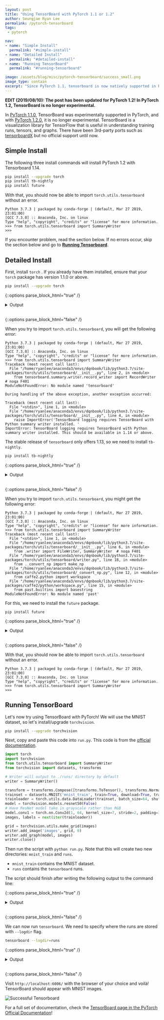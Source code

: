 ```yaml
---
layout: post
title: "Using TensorBoard with PyTorch 1.1 or 1.2"
author: Seungjae Ryan Lee
permalink: /pytorch-tensorboard
tags:
 - pytorch

nav:
- name: "Simple Install"
  permalink: "#simple-install"
- name: "Detailed Install"
  permalink: "#detailed-install"
- name: "Running TensorBoard"
  permalink: "#running-tensorboard"

image: /assets/blog/misc/pytorch-tensorboard/success_small.png
image_type: contain
excerpt: "Since PyTorch 1.1, tensorboard is now natively supported in PyTorch. This post contains detailed instuctions to install tensorboard."
---
```


**EDIT (2019/08/10): The post has been updated for PyTorch 1.2! In PyTorch 1.2, TensorBoard is no longer experimental.**

In [PyTorch 1.1.0](https://github.com/pytorch/pytorch/releases/tag/v1.1.0), TensorBoard was experimentally supported in PyTorch, and with [PyTorch 1.2.0](https://github.com/pytorch/pytorch/releases/tag/v1.2.0), it is no longer experimental. TensorBoard is a visualization library for TensorFlow that is useful in understanding training runs, tensors, and graphs. There have been 3rd-party ports such as [tensorboardX](https://github.com/lanpa/tensorboardX) but no official support until now.

## Simple Install

The following three install commands will install PyTorch 1.2 with Tensorboard 1.14.

```bash
pip install --upgrade torch
pip install tb-nightly
pip install future
```

With that, you should now be able to import `torch.utils.tensorboard` without an error.

```
Python 3.7.3 | packaged by conda-forge | (default, Mar 27 2019, 23:01:00) 
[GCC 7.3.0] :: Anaconda, Inc. on linux
Type "help", "copyright", "credits" or "license" for more information.
>>> from torch.utils.tensorboard import SummaryWriter
>>>
```

If you encounter problem, read the section below. If no errors occur, skip the section below and go to [**Running Tensorboard**](#running-tensorboard).

## Detailed Install

First, install `torch` . If you already have them installed, ensure that your `torch` package has version 1.1.0 or above.

```bash
pip install --upgrade torch
```

{::options parse_block_html="true" /}

<details><summary markdown="span">Output</summary>
```
Collecting torch
  Downloading https://files.pythonhosted.org/packages/ac/23/a4b5c189dd624411ec84613b717594a00480282b949e3448d189c4aa4e47/torch-1.1.0-cp37-cp37m-manylinux1_x86_64.whl (676.9MB)
     |████████████████████████████████| 676.9MB 18kB/s 
Collecting numpy (from torch)
  Downloading https://files.pythonhosted.org/packages/bb/76/24e9f32c78e6f6fb26cf2596b428f393bf015b63459468119f282f70a7fd/numpy-1.16.3-cp37-cp37m-manylinux1_x86_64.whl (17.3MB)
     |████████████████████████████████| 17.3MB 1.2MB/s 
Installing collected packages: numpy, torch
Successfully installed numpy-1.16.3 torch-1.1.0
```
</details>
<br/>

{::options parse_block_html="false" /}


When you try to import `torch.utils.tensorboard`, you will get the following error:

```
Python 3.7.3 | packaged by conda-forge | (default, Mar 27 2019, 23:01:00) 
[GCC 7.3.0] :: Anaconda, Inc. on linux
Type "help", "copyright", "credits" or "license" for more information.
>>> from torch.utils.tensorboard import SummaryWriter
Traceback (most recent call last):
  File "/home/ryanlee/anaconda3/envs/dqnbook/lib/python3.7/site-packages/torch/utils/tensorboard/__init__.py", line 2, in <module>
    from tensorboard.summary.writer.record_writer import RecordWriter  # noqa F401
ModuleNotFoundError: No module named 'tensorboard'

During handling of the above exception, another exception occurred:

Traceback (most recent call last):
  File "<stdin>", line 1, in <module>
  File "/home/ryanlee/anaconda3/envs/dqnbook/lib/python3.7/site-packages/torch/utils/tensorboard/__init__.py", line 4, in <module>
    raise ImportError('TensorBoard logging requires TensorBoard with Python summary writer installed. '
ImportError: TensorBoard logging requires TensorBoard with Python summary writer installed. This should be available in 1.14 or above.
```

The stable release of `tensorboard` only offers 1.13, so we need to install `tb-nightly`.

```bash
pip install tb-nightly
```

{::options parse_block_html="true" /}

<details><summary markdown="span">Output</summary>
```
Collecting tb-nightly
  Downloading https://files.pythonhosted.org/packages/04/e8/4916104a15bc768a18bda13d18e15d500c01fd1f2fef09920f2e5ff27537/tb_nightly-1.14.0a20190501-py3-none-any.whl (3.1MB)
     |████████████████████████████████| 3.1MB 884kB/s 
Requirement already satisfied: numpy>=1.12.0 in /home/ryanlee/anaconda3/envs/dqnbook/lib/python3.7/site-packages (from tb-nightly) (1.16.3)
Collecting six (from tb-nightly)
  Using cached https://files.pythonhosted.org/packages/73/fb/00a976f728d0d1fecfe898238ce23f502a721c0ac0ecfedb80e0d88c64e9/six-1.12.0-py2.py3-none-any.whl
Requirement already satisfied: wheel>=0.26; python_version >= "3" in /home/ryanlee/anaconda3/envs/dqnbook/lib/python3.7/site-packages (from tb-nightly) (0.33.1)
Collecting absl-py>=0.4 (from tb-nightly)
  Downloading https://files.pythonhosted.org/packages/da/3f/9b0355080b81b15ba6a9ffcf1f5ea39e307a2778b2f2dc8694724e8abd5b/absl-py-0.7.1.tar.gz (99kB)
     |████████████████████████████████| 102kB 4.5MB/s 
Collecting werkzeug>=0.11.15 (from tb-nightly)
  Downloading https://files.pythonhosted.org/packages/18/79/84f02539cc181cdbf5ff5a41b9f52cae870b6f632767e43ba6ac70132e92/Werkzeug-0.15.2-py2.py3-none-any.whl (328kB)
     |████████████████████████████████| 337kB 4.6MB/s 
Collecting protobuf>=3.6.0 (from tb-nightly)
  Downloading https://files.pythonhosted.org/packages/19/a5/ac51df34cdf4739574492ed4903c11dadd72a7bec4a31bb0496f4f50fc19/protobuf-3.7.1-cp37-cp37m-manylinux1_x86_64.whl (1.2MB)
     |████████████████████████████████| 1.2MB 6.0MB/s 
Collecting markdown>=2.6.8 (from tb-nightly)
  Downloading https://files.pythonhosted.org/packages/f5/e4/d8c18f2555add57ff21bf25af36d827145896a07607486cc79a2aea641af/Markdown-3.1-py2.py3-none-any.whl (87kB)
     |████████████████████████████████| 92kB 4.0MB/s 
Collecting grpcio>=1.6.3 (from tb-nightly)
  Downloading https://files.pythonhosted.org/packages/44/3c/0f680a3e2e7720dc1b37bf3163b1f62f0f847dc081a17f2a2f4389e86a38/grpcio-1.20.1-cp37-cp37m-manylinux1_x86_64.whl (2.1MB)
     |████████████████████████████████| 2.2MB 2.3MB/s 
Requirement already satisfied: setuptools in /home/ryanlee/anaconda3/envs/dqnbook/lib/python3.7/site-packages (from protobuf>=3.6.0->tb-nightly) (41.0.1)
Building wheels for collected packages: absl-py
  Building wheel for absl-py (setup.py) ... done
  Stored in directory: /home/ryanlee/.cache/pip/wheels/ee/98/38/46cbcc5a93cfea5492d19c38562691ddb23b940176c14f7b48
Successfully built absl-py
Installing collected packages: absl-py, werkzeug, protobuf, markdown, grpcio, tb-nightly
Successfully installed absl-py-0.7.1 grpcio-1.20.1 markdown-3.1 protobuf-3.7.1 tb-nightly-1.14.0a20190501 werkzeug-0.15.2
```
</details>
<br/>

{::options parse_block_html="false" /}

When you try to import `torch.utils.tensorboard`, you might get the following error:

```
Python 3.7.3 | packaged by conda-forge | (default, Mar 27 2019, 23:01:00) 
[GCC 7.3.0] :: Anaconda, Inc. on linux
Type "help", "copyright", "credits" or "license" for more information.
>>> from torch.utils.tensorboard import SummaryWriter
Traceback (most recent call last):
  File "<stdin>", line 1, in <module>
  File "/home/ryanlee/anaconda3/envs/dqnbook/lib/python3.7/site-packages/torch/utils/tensorboard/__init__.py", line 6, in <module>
    from .writer import FileWriter, SummaryWriter  # noqa F401
  File "/home/ryanlee/anaconda3/envs/dqnbook/lib/python3.7/site-packages/torch/utils/tensorboard/writer.py", line 18, in <module>
    from ._convert_np import make_np
  File "/home/ryanlee/anaconda3/envs/dqnbook/lib/python3.7/site-packages/torch/utils/tensorboard/_convert_np.py", line 12, in <module>
    from caffe2.python import workspace
  File "/home/ryanlee/anaconda3/envs/dqnbook/lib/python3.7/site-packages/caffe2/python/workspace.py", line 15, in <module>
    from past.builtins import basestring
ModuleNotFoundError: No module named 'past'
```

For this, we need to install the `future` package.

```
pip install future
```

{::options parse_block_html="true" /}

<details><summary markdown="span">Output</summary>
```
Collecting future
Installing collected packages: future
Successfully installed future-0.17.1
```
</details>
<br/>

{::options parse_block_html="false" /}

With that, you should now be able to import `torch.utils.tensorboard` without an error.

```
Python 3.7.3 | packaged by conda-forge | (default, Mar 27 2019, 23:01:00) 
[GCC 7.3.0] :: Anaconda, Inc. on linux
Type "help", "copyright", "credits" or "license" for more information.
>>> from torch.utils.tensorboard import SummaryWriter
>>>
```

## Running TensorBoard

Let's now try using TensorBoard with PyTorch! We will use the MNIST dataset, so let's install/upgrade `torchvision`.

```bash
pip install --upgrade torchvision
```

Next, copy and paste this code into `run.py`. This code is from the [official documentation](https://pytorch.org/docs/stable/tensorboard.html).

```python
import torch
import torchvision
from torch.utils.tensorboard import SummaryWriter
from torchvision import datasets, transforms

# Writer will output to ./runs/ directory by default
writer = SummaryWriter()

transform = transforms.Compose([transforms.ToTensor(), transforms.Normalize((0.5,), (0.5,))])
trainset = datasets.MNIST('mnist_train', train=True, download=True, transform=transform)
trainloader = torch.utils.data.DataLoader(trainset, batch_size=64, shuffle=True)
model = torchvision.models.resnet50(False)
# Have ResNet model take in grayscale rather than RGB
model.conv1 = torch.nn.Conv2d(1, 64, kernel_size=7, stride=2, padding=3, bias=False)
images, labels = next(iter(trainloader))

grid = torchvision.utils.make_grid(images)
writer.add_image('images', grid, 0)
writer.add_graph(model, images)
writer.close()
```

Then run the script with `python run.py`. Note that this will create two new directories: `mnist_train` and `runs`.

- `mnist_train` contains the MNIST dataset.
- `runs` contains the `tensorboard` runs.

The script should finish after writing the following output to the command line:

{::options parse_block_html="true" /}

<details><summary markdown="span">Output</summary>
```
Downloading http://yann.lecun.com/exdb/mnist/train-images-idx3-ubyte.gz to mnist_train/MNIST/raw/train-images-idx3-ubyte.gz
100.1%Extracting mnist_train/MNIST/raw/train-images-idx3-ubyte.gz
Downloading http://yann.lecun.com/exdb/mnist/train-labels-idx1-ubyte.gz to mnist_train/MNIST/raw/train-labels-idx1-ubyte.gz
113.5%Extracting mnist_train/MNIST/raw/train-labels-idx1-ubyte.gz
Downloading http://yann.lecun.com/exdb/mnist/t10k-images-idx3-ubyte.gz to mnist_train/MNIST/raw/t10k-images-idx3-ubyte.gz
100.4%Extracting mnist_train/MNIST/raw/t10k-images-idx3-ubyte.gz
Downloading http://yann.lecun.com/exdb/mnist/t10k-labels-idx1-ubyte.gz to mnist_train/MNIST/raw/t10k-labels-idx1-ubyte.gz
180.4%Extracting mnist_train/MNIST/raw/t10k-labels-idx1-ubyte.gz
Processing...
Done!
```
</details>
<br/>

{::options parse_block_html="false" /}

We can now run `tensorboard`. We need to specify where the runs are stored with `--logdir` flag.

```bash
tensorboard --logdir=runs
```

{::options parse_block_html="true" /}

<details><summary markdown="span">Output</summary>
```bash
TensorFlow installation not found - running with reduced feature set.
TensorBoard 1.14.0a20190501 at http://ryanlee-ThinkPad-T430s:6006/ (Press CTRL+C to quit)
```
</details>
<br/>

{::options parse_block_html="false" /}

Visit `http://localhost:6006/` with the browser of your choice and voilà! TensorBoard should appear with MNIST images.

![Successful Tensorboard](/assets/blog/misc/pytorch-tensorboard/success_small.png)

For a full set of documentation, check the [TensorBoard page in the PyTorch Official Documentation](https://pytorch.org/docs/stable/tensorboard.html)!
 